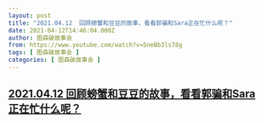 ```yaml
---
layout: post
title: "2021.04.12  回顾螃蟹和豆豆的故事，看看郭骗和Sara正在忙什么呢？"
date: 2021-04-12T14:46:04.000Z
author: 图森破故事会
from: https://www.youtube.com/watch?v=5neBb3ls78g
tags: [ 图森破故事会 ]
categories: [ 图森破故事会 ]
---
```

<!--1618238764000-->
[2021.04.12  回顾螃蟹和豆豆的故事，看看郭骗和Sara正在忙什么呢？](https://www.youtube.com/watch?v=5neBb3ls78g)
------

<div>

</div>
